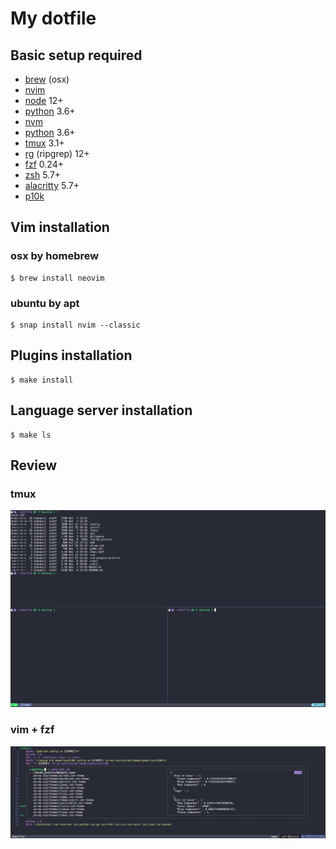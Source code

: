 # My dotfile

## Basic setup required
- [brew](https://brew.sh/) (osx)
- [nvim](https://github.com/neovim/neovim)
- [node](https://nodejs.org/en/) 12+  
- [python](https://www.python.org/downloads/) 3.6+  
- [nvm](https://github.com/nvm-sh/nvm)
- [python](https://www.python.org/) 3.6+  
- [tmux](https://github.com/tmux/tmux) 3.1+  
- [rg](https://github.com/BurntSushi/ripgrep) (ripgrep) 12+
- [fzf](https://github.com/junegunn/fzf) 0.24+
- [zsh](https://ohmyz.sh/#install) 5.7+
- [alacritty](https://github.com/alacritty/alacritty) 5.7+
- [p10k](https://github.com/romkatv/powerlevel10k)

## Vim installation

### osx by homebrew
```
$ brew install neovim
```

### ubuntu by apt
```
$ snap install nvim --classic
```

## Plugins installation
```
$ make install
```

## Language server installation
```
$ make ls
```

## Review
### tmux 
![Screenshot](./__assets__/tmux.png)

### vim + fzf
![Screenshot](./__assets__/vim-fzf.png)
